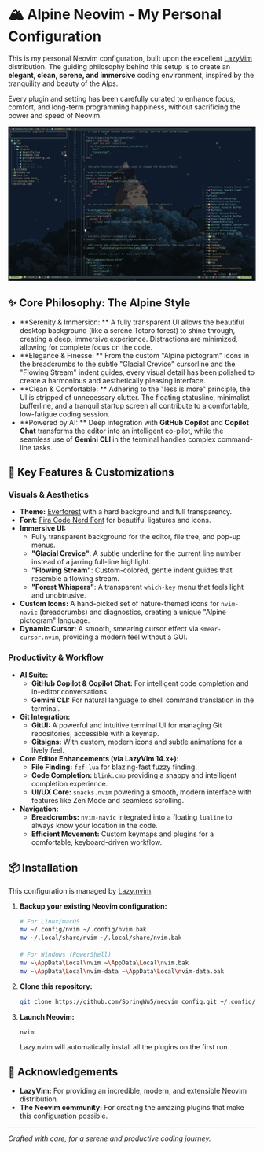 # 🏔️ Alpine Neovim - My Personal Configuration

This is my personal Neovim configuration, built upon the excellent [LazyVim](https://www.lazyvim.org/) distribution. The guiding philosophy behind this setup is to create an **elegant, clean, serene, and immersive** coding environment, inspired by the tranquility and beauty of the Alps.

Every plugin and setting has been carefully curated to enhance focus, comfort, and long-term programming happiness, without sacrificing the power and speed of Neovim.

![The Alpine Style UI](UI.png)

## ✨ Core Philosophy: The Alpine Style

- **Serenity & Immersion: ** A fully transparent UI allows the beautiful desktop background (like a serene Totoro forest) to shine through, creating a deep, immersive experience. Distractions are minimized, allowing for complete focus on the code.
- **Elegance & Finesse: ** From the custom "Alpine pictogram" icons in the breadcrumbs to the subtle "Glacial Crevice" cursorline and the "Flowing Stream" indent guides, every visual detail has been polished to create a harmonious and aesthetically pleasing interface.
- **Clean & Comfortable: ** Adhering to the "less is more" principle, the UI is stripped of unnecessary clutter. The floating statusline, minimalist bufferline, and a tranquil startup screen all contribute to a comfortable, low-fatigue coding session.
- **Powered by AI: ** Deep integration with **GitHub Copilot** and **Copilot Chat** transforms the editor into an intelligent co-pilot, while the seamless use of **Gemini CLI** in the terminal handles complex command-line tasks.

## 🚀 Key Features & Customizations

### Visuals & Aesthetics

- **Theme:** [Everforest](https://github.com/sainnhe/everforest) with a hard background and full transparency.
- **Font:** [Fira Code Nerd Font](https://www.nerdfonts.com/font-downloads) for beautiful ligatures and icons.
- **Immersive UI:**
  - Fully transparent background for the editor, file tree, and pop-up menus.
  - **"Glacial Crevice"**: A subtle underline for the current line number instead of a jarring full-line highlight.
  - **"Flowing Stream"**: Custom-colored, gentle indent guides that resemble a flowing stream.
  - **"Forest Whispers"**: A transparent `which-key` menu that feels light and unobtrusive.
- **Custom Icons:** A hand-picked set of nature-themed icons for `nvim-navic` (breadcrumbs) and diagnostics, creating a unique "Alpine pictogram" language.
- **Dynamic Cursor:** A smooth, smearing cursor effect via `smear-cursor.nvim`, providing a modern feel without a GUI.

### Productivity & Workflow

- **AI Suite:**
  - **GitHub Copilot & Copilot Chat:** For intelligent code completion and in-editor conversations.
  - **Gemini CLI:** For natural language to shell command translation in the terminal.
- **Git Integration:**
  - **GitUI:** A powerful and intuitive terminal UI for managing Git repositories, accessible with a keymap.
  - **Gitsigns:** With custom, modern icons and subtle animations for a lively feel.
- **Core Editor Enhancements (via LazyVim 14.x+):**
  - **File Finding:** `fzf-lua` for blazing-fast fuzzy finding.
  - **Code Completion:** `blink.cmp` providing a snappy and intelligent completion experience.
  - **UI/UX Core:** `snacks.nvim` powering a smooth, modern interface with features like Zen Mode and seamless scrolling.
- **Navigation:**
  - **Breadcrumbs:** `nvim-navic` integrated into a floating `lualine` to always know your location in the code.
  - **Efficient Movement:** Custom keymaps and plugins for a comfortable, keyboard-driven workflow.

## 📦 Installation

This configuration is managed by [Lazy.nvim](https://github.com/folke/lazy.nvim).

1.  **Backup your existing Neovim configuration:**
    ```bash
    # For Linux/macOS
    mv ~/.config/nvim ~/.config/nvim.bak
    mv ~/.local/share/nvim ~/.local/share/nvim.bak

    # For Windows (PowerShell)
    mv ~\AppData\Local\nvim ~\AppData\Local\nvim.bak
    mv ~\AppData\Local\nvim-data ~\AppData\Local\nvim-data.bak
    ```
2.  **Clone this repository:**
    ```bash
    git clone https://github.com/SpringWu5/neovim_config.git ~/.config/nvim
    ```
3.  **Launch Neovim:**
    ```bash
    nvim
    ```
    Lazy.nvim will automatically install all the plugins on the first run.

## 🙏 Acknowledgements

- **LazyVim:** For providing an incredible, modern, and extensible Neovim distribution.
- **The Neovim community:** For creating the amazing plugins that make this configuration possible.

---
*Crafted with care, for a serene and productive coding journey.*

